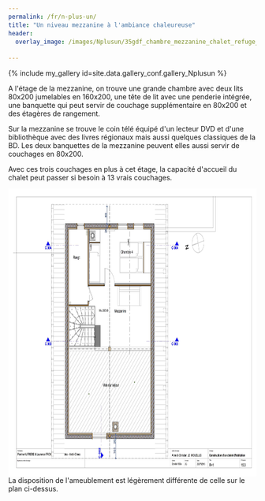 ```yaml
---
permalink: /fr/n-plus-un/
title: "Un niveau mezzanine à l'ambiance chaleureuse"
header:
  overlay_image: /images/Nplusun/35gdf_chambre_mezzanine_chalet_refuge_montgesin_plagne.jpg
  
---
```


{% include my_gallery id=site.data.gallery_conf.gallery_Nplusun %}

A l'étage de la mezzanine, on trouve une grande chambre avec deux lits 80x200 jumelables en 160x200, une tête de lit avec une penderie intégrée, une banquette qui peut servir de couchage supplémentaire en 80x200 et des étagères de rangement.


Sur la mezzanine se trouve le coin télé équipé d'un lecteur DVD et d'une bibliothèque avec des livres régionaux mais aussi quelques classiques de la BD. Les deux banquettes de la mezzanine peuvent elles aussi servir de couchages en 80x200.


Avec ces trois couchages en plus à cet étage, la capacité d'accueil du chalet peut passer si besoin à 13 vrais couchages.


<img style="display: block; margin-left: auto; margin-right: auto;" src="/images/plans/planR1JPEG.jpg" alt="" width="730" height="584" />
La disposition de l'ameublement est légèrement différente de celle sur le plan ci-dessus.
